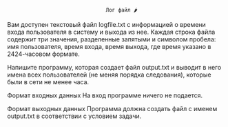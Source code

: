                                     Лог файл 🌶️
Вам доступен текстовый файл logfile.txt с информацией о времени входа пользователя в систему и выхода из нее. 
Каждая строка файла содержит три значения, разделенные запятыми и символом пробела: имя пользователя, время входа, время выхода, где время указано в 2424-часовом формате.

Напишите программу, которая создает файл output.txt и выводит в него имена всех пользователей (не меняя порядка следования), которые были в сети не менее часа.

Формат входных данных
На вход программе ничего не подается.

Формат выходных данных
Программа должна создать файл с именем output.txt в соответствии с условием задачи.
